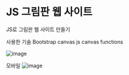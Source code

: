 # JS 그림판 웹 사이트
JS로 그림판 웹 사이트 만들기

사용한 기술
Bootstrap
canvas
js canvas functions




![image](https://github.com/user-attachments/assets/9bcd5ba4-487e-4591-bb5b-022f8b6bf3ab)


모바일
![image](https://github.com/user-attachments/assets/1734cf5b-fbdb-4d50-b28a-d7e75536f3a5)
